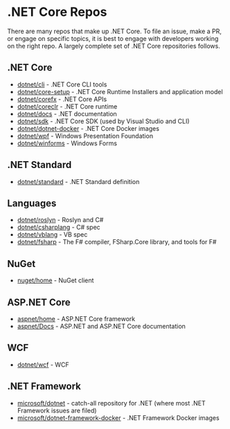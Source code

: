 # .NET Core Repos

There are many repos that make up .NET Core. To file an issue, make a PR, or engage on specific topics, it is best to engage with developers working on the right repo. A largely complete set of .NET Core repositories follows.

## .NET Core

* [dotnet/cli](https://github.com/dotnet/cli) - .NET Core CLI tools
* [dotnet/core-setup](https://github.com/dotnet/core-setup) - .NET Core Runtime Installers and application model
* [dotnet/corefx](https://github.com/dotnet/corefx) - .NET Core APIs
* [dotnet/coreclr](https://github.com/dotnet/coreclr) - .NET Core runtime
* [dotnet/docs](https://github.com/dotnet/docs) - .NET documentation
* [dotnet/sdk](https://github.com/dotnet/sdk) - .NET Core SDK (used by Visual Studio and CLI)
* [dotnet/dotnet-docker](https://github.com/dotnet/dotnet-docker) - .NET Core Docker images
* [dotnet/wpf](https://github.com/dotnet/wpf) - Windows Presentation Foundation
* [dotnet/winforms](https://github.com/dotnet/winforms) - Windows Forms

## .NET Standard

* [dotnet/standard](https://github.com/dotnet/standard) - .NET Standard definition

## Languages

* [dotnet/roslyn](https://github.com/dotnet/roslyn) - Roslyn and C#
* [dotnet/csharplang](https://github.com/dotnet/csharplang) - C# spec
* [dotnet/vblang](https://github.com/dotnet/vblang) - VB spec
* [dotnet/fsharp](https://github.com/dotnet/fsharp) - The F# compiler, FSharp.Core library, and tools for F#

## NuGet

* [nuget/home](https://github.com/nuget/home) - NuGet client

## ASP.NET Core

* [aspnet/home](https://github.com/aspnet/home) - ASP.NET Core framework
* [aspnet/Docs](https://github.com/aspnet/Docs) - ASP.NET and ASP.NET Core documentation

## WCF
* [dotnet/wcf](https://github.com/dotnet/wcf) - WCF

## .NET Framework
* [microsoft/dotnet](https://github.com/microsoft/dotnet) - catch-all repository for .NET (where most .NET Framework issues are filed)
* [microsoft/dotnet-framework-docker](https://github.com/microsoft/dotnet-framework-docker) - .NET Framework Docker images

